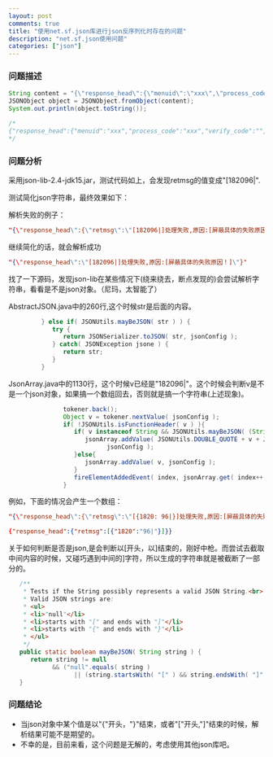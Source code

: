 ```yaml
---
layout: post
comments: true
title: "使用net.sf.json库进行json反序列化时存在的问题"
description: "net.sf.json使用问题"
categories: ["json"]
---
```


### 问题描述

```java
String content = "{\"response_head\":{\"menuid\":\"xxx\",\"process_code\":\"xxx\",\"verify_code\":\"\",\"resp_time\":\"20150107103234\",\"sequence\":{\"resp_seq\":\"20150107103301\",\"operation_seq\":\"\"},\"retinfo\":{\"retcode\":\"120\",\"rettype\":\"0\",\"retmsg\":\"[182096|]处理失败,原因:[屏蔽具体的失败原因！]\"}},\"response_body\":{} }";
JSONObject object = JSONObject.fromObject(content);
System.out.println(object.toString());

/*
{"response_head":{"menuid":"xxx","process_code":"xxx","verify_code":"","resp_time":"20150107103234","sequence":{"resp_seq":"20150107103301","operation_seq":""},"retinfo":{"retcode":"120","rettype":"0","retmsg":["182096|"]}},"response_body":{}}
*/
```

### 问题分析

采用json-lib-2.4-jdk15.jar，测试代码如上，会发现retmsg的值变成"[182096|".

测试简化json字符串，最终效果如下：

解析失败的例子：
```json
"{\"response_head\":{\"retmsg\":\"[182096|]处理失败,原因:[屏蔽具体的失败原因！]\"}}"
```

继续简化的话，就会解析成功
```json
"{\"response_head\":\"[182096|]处理失败,原因:[屏蔽具体的失败原因！]\"}"
```

找了一下源码，发现json-lib在某些情况下(绕来绕去，断点发现的)会尝试解析字符串，看看是不是json对象。（尼玛，太智能了）

AbstractJSON.java中的260行,这个时候str是后面的内容。
```java
         } else if( JSONUtils.mayBeJSON( str ) ) {
            try {
               return JSONSerializer.toJSON( str, jsonConfig );
            } catch( JSONException jsone ) {
               return str;
            }
         }
```
         
JsonArray.java中的1130行，这个时候v已经是"182096|"。这个时候会判断v是不是一个json对象，如果搞一个数组回去，否则就是搞一个字符串(上述现象)。
```java
               tokener.back();
               Object v = tokener.nextValue( jsonConfig );
               if( !JSONUtils.isFunctionHeader( v ) ){
                  if( v instanceof String && JSONUtils.mayBeJSON( (String) v ) ){
                     jsonArray.addValue( JSONUtils.DOUBLE_QUOTE + v + JSONUtils.DOUBLE_QUOTE,
                           jsonConfig );
                  }else{
                     jsonArray.addValue( v, jsonConfig );
                  }
                  fireElementAddedEvent( index, jsonArray.get( index++ ), jsonConfig );
               }
```

例如，下面的情况会产生一个数组：
```json
"{\"response_head\":{\"retmsg\":\"[{1820: 96|}]处理失败,原因:[屏蔽具体的失败原因！]\"}}"

{"response_head":{"retmsg":[{"1820":"96|"}]}}
```

关于如何判断是否是json,是会判断以[开头，以]结束的，刚好中枪。而尝试去截取中间内容的时候，又碰巧遇到中间的]字符，所以生成的字符串就是被截断了一部分的。
```java    
   /**
    * Tests if the String possibly represents a valid JSON String.<br>
    * Valid JSON strings are:
    * <ul>
    * <li>"null"</li>
    * <li>starts with "[" and ends with "]"</li>
    * <li>starts with "{" and ends with "}"</li>
    * </ul>
    */
   public static boolean mayBeJSON( String string ) {
      return string != null
            && ("null".equals( string )
                  || (string.startsWith( "[" ) && string.endsWith( "]" )) || (string.startsWith( "{" ) && string.endsWith( "}" )));
   }
```

### 问题结论

* 当json对象中某个值是以"{"开头，"}"结束，或者"["开头,"]"结束的时候，解析结果可能不是期望的。
* 不幸的是，目前来看，这个问题是无解的，考虑使用其他json库吧。